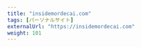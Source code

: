```yaml
---
title: "insidemordecai.com"
tags: [パーソナルサイト]
externalUrl: "https://insidemordecai.com"
weight: 101
---
```

